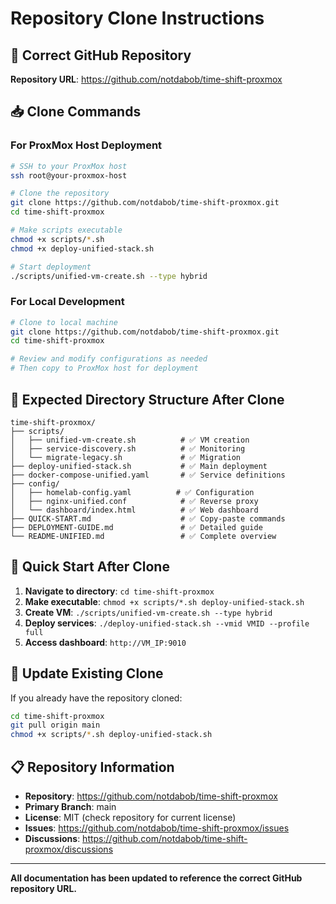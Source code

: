 # Repository Clone Instructions

## 🔗 Correct GitHub Repository

**Repository URL**: https://github.com/notdabob/time-shift-proxmox

## 📥 Clone Commands

### For ProxMox Host Deployment
```bash
# SSH to your ProxMox host
ssh root@your-proxmox-host

# Clone the repository
git clone https://github.com/notdabob/time-shift-proxmox.git
cd time-shift-proxmox

# Make scripts executable
chmod +x scripts/*.sh
chmod +x deploy-unified-stack.sh

# Start deployment
./scripts/unified-vm-create.sh --type hybrid
```

### For Local Development
```bash
# Clone to local machine
git clone https://github.com/notdabob/time-shift-proxmox.git
cd time-shift-proxmox

# Review and modify configurations as needed
# Then copy to ProxMox host for deployment
```

## 📂 Expected Directory Structure After Clone

```
time-shift-proxmox/
├── scripts/
│   ├── unified-vm-create.sh          # ✅ VM creation
│   ├── service-discovery.sh          # ✅ Monitoring
│   └── migrate-legacy.sh             # ✅ Migration
├── deploy-unified-stack.sh           # ✅ Main deployment
├── docker-compose-unified.yaml       # ✅ Service definitions
├── config/
│   ├── homelab-config.yaml          # ✅ Configuration
│   ├── nginx-unified.conf            # ✅ Reverse proxy
│   └── dashboard/index.html          # ✅ Web dashboard
├── QUICK-START.md                    # ✅ Copy-paste commands
├── DEPLOYMENT-GUIDE.md               # ✅ Detailed guide
└── README-UNIFIED.md                 # ✅ Complete overview
```

## 🚀 Quick Start After Clone

1. **Navigate to directory**: `cd time-shift-proxmox`
2. **Make executable**: `chmod +x scripts/*.sh deploy-unified-stack.sh`
3. **Create VM**: `./scripts/unified-vm-create.sh --type hybrid`
4. **Deploy services**: `./deploy-unified-stack.sh --vmid VMID --profile full`
5. **Access dashboard**: `http://VM_IP:9010`

## 🔄 Update Existing Clone

If you already have the repository cloned:

```bash
cd time-shift-proxmox
git pull origin main
chmod +x scripts/*.sh deploy-unified-stack.sh
```

## 📋 Repository Information

- **Repository**: https://github.com/notdabob/time-shift-proxmox
- **Primary Branch**: main
- **License**: MIT (check repository for current license)
- **Issues**: https://github.com/notdabob/time-shift-proxmox/issues
- **Discussions**: https://github.com/notdabob/time-shift-proxmox/discussions

---

**All documentation has been updated to reference the correct GitHub repository URL.**